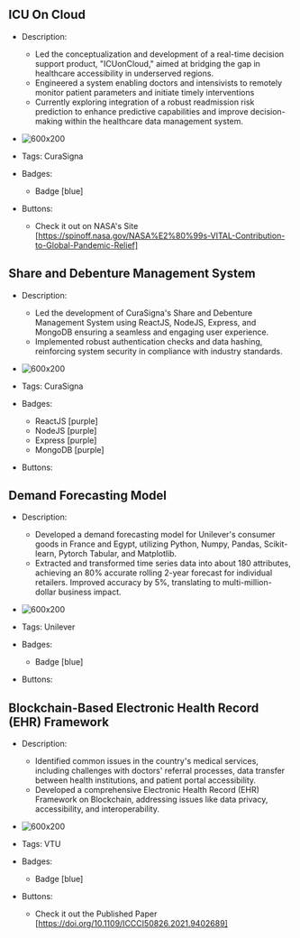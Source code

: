 ## ICU On Cloud
- Description:
  - Led the conceptualization and development of a real-time decision support product, "ICUonCloud," aimed at bridging the gap in healthcare accessibility in underserved regions.
  - Engineered a system enabling doctors and intensivists to remotely monitor patient parameters and initiate timely interventions
  - Currently exploring integration of a robust readmission risk prediction to enhance predictive capabilities and improve decision-making within the healthcare data management system.

- ![600x200](../portfolio/assets/p2.png)
- Tags: CuraSigna
- Badges:
  - Badge [blue]
- Buttons:
  - Check it out on NASA's Site [https://spinoff.nasa.gov/NASA%E2%80%99s-VITAL-Contribution-to-Global-Pandemic-Relief]

## Share and Debenture Management System 
- Description:
  - Led the development of CuraSigna's Share and Debenture Management System using ReactJS, NodeJS, Express, and MongoDB ensuring a seamless and engaging user experience.
  - Implemented robust authentication checks and data hashing, reinforcing system security in compliance with industry standards.

- ![600x200](../portfolio/assets/p1.png)
- Tags: CuraSigna
- Badges:
  - ReactJS [purple]
  - NodeJS [purple]
  - Express [purple]
  - MongoDB [purple]
- Buttons:


## Demand Forecasting Model
- Description:
  - Developed a demand forecasting model for Unilever's consumer goods in France and Egypt, utilizing Python, Numpy, Pandas, Scikit-learn, Pytorch Tabular, and Matplotlib.
  - Extracted and transformed time series data into about 180 attributes, achieving an 80% accurate rolling 2-year forecast for individual retailers. Improved accuracy by 5%, translating to multi-million-dollar business impact.

- ![600x200](../portfolio/assets/p3.png)
- Tags: Unilever
- Badges:
  - Badge [blue]
- Buttons:
 

## Blockchain-Based Electronic Health Record (EHR) Framework
- Description:
  - Identified common issues in the country's medical services, including challenges with doctors' referral processes, data transfer between health institutions, and patient portal accessibility.
  - Developed a comprehensive Electronic Health Record (EHR) Framework on Blockchain, addressing issues like data privacy, accessibility, and interoperability. 

- ![600x200](../portfolio/assets/p4.png)
- Tags: VTU
- Badges:
  - Badge [blue]
- Buttons:
  - Check it out the Published Paper [https://doi.org/10.1109/ICCCI50826.2021.9402689]
  
 